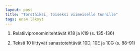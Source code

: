 ```yaml
---
layout: post
title: "Torstaiksi, toiseksi viimeiselle tunnille"
tags: ena4 läksyt
---
```


1. Relatiivipronominitehtävät K18 ja K19 (s. 135-136)

2. Teksti 10 liittyvät sanastotehtävät 10D, 10E ja 10G (s. 88-91)